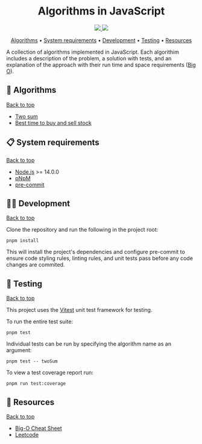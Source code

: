 <h1 align="center">Algorithms in JavaScript</h1>

<p align="center">
  <a href="https://standardjs.com/">
    <img src="https://img.shields.io/static/v1?label=Code+style&message=standard&color=f3df49&style=flat-square" />
  </a>
  <a href="https://github.com/ollynevard/algorithms-js/blob/main/LICENSE.md">
    <img src="https://img.shields.io/static/v1?label=License&message=MIT&color=64aca5&style=flat-square" />
  </a>
</p>

<p align="center">
  <a href="#-algorithms">Algorithms</a> •
  <a href="#-system-requirements">System requirements</a> •
  <a href="#-development">Development</a> •
  <a href="#-testing">Testing</a> •
  <a href="#-resouces">Resources</a>
</p>

A collection of algorithms implemented in JavaScript. Each algorithim includes a description of the problem, a solution with tests, and an explanation of the approach with their run time and space requirements ([Big O](https://en.wikipedia.org/wiki/Big_O_notation)).

## 🧮 Algorithms

<a href="#algorithms-in-javascript">Back to top</a>

- <a href="./src/twoSum">Two sum</a>
- <a href="./src/maxProfit">Best time to buy and sell stock</a>

## 📋 System requirements

<a href="#algorithms-in-javascript">Back to top</a>

- [Node.js](https://nodejs.org/) >= 14.0.0
- [pNpM](https://pnpm.io/)
- [pre-commit](https://pre-commit.com/)

## 🧑‍💻 Development

<a href="#algorithms-in-javascript">Back to top</a>

Clone the repository and run the following in the project root:

```
pnpm install
```

This will install the project's dependencies and configure pre-commit to ensure code styling rules, linting rules, and unit tests pass before any code changes are commited.

## 🧪 Testing

<a href="#algorithms-in-javascript">Back to top</a>

This project uses the [Vitest](https://vitest.dev/) unit test framework for testing.

To run the entire test suite:

```
pnpm test
```

Individual tests can be run by specifying the algorithm name as an argument:

```
pnpm test -- twoSum
```

To view a test coverage report run:

```
pnpm run test:coverage
```

## 🔗 Resources

<a href="#algorithms-in-javascript">Back to top</a>

- [Big-O Cheat Sheet](https://www.bigocheatsheet.com/)
- [Leetcode](https://leetcode.com)
